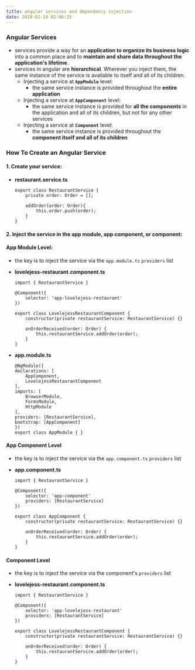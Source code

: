 ```yaml
---
title: angular services and dependency injection
date: 2018-02-10 02:06:25
---
```


### Angular Services
- services provide a way for an **application to organize its business logic** into a common place and to **maintain and share data throughout the application's lifetime**. 
- services in angular are **hierarchical**. Wherever you inject them, the same instance of the service is available to itself and all of its children. 
    - Injecting a service at **`AppModule`** level:
        - the same service instance is provided throughout the **entire application**
    - Injecting a service at **`AppComponent`** level:
        - the same service instance is provided for **all the components** in the application and all of its children, but not for any other services
    - Injecting a service at **`Component`** level:
        - the same service instance is provided throughout the **component itself and all of its children**

    


### How To Create an Angular Service
#### 1. Create your service:

- **restaurant.service.ts**

    ```
    export class RestaurantService {
        private order: Order = [];

        addOrder(order: Order){
            this.order.push(order);
        }
    }

    ```

#### 2. Inject the service in the app module, app component, or component:

#### App Module Level: 
-  the key is to inject the service via the `app.module.ts` `providers` list

- **lovelejess-restaurant.component.ts**

    ```
    import { RestaurantService }

    @Component({
        selector: 'app-lovelejess-restaurant'
    })

    export class LovelejessRestaurantComponent {
        constructor(private restaurantService: RestaurantService) {}

        onOrderReceived(order: Order) {
            this.restaurantService.addOrder(order);
        }
    }
    ```
- **app.module.ts**

    ```
    @NgModule({
    declarations: [
        AppComponent,
        LovelejessRestaurantComponent
    ],
    imports: [
        BrowserModule,
        FormsModule,
        HttpModule
    ],
    providers: [RestaurantService], 
    bootstrap: [AppComponent]
    })
    export class AppModule { }
    ```
    
#### App Component Level
-  the key is to inject the service via the `app.component.ts` `providers` list

- **app.component.ts**

    ```
    import { RestaurantService }

    @Component({
        selector: 'app-component'
        providers: [RestaurantService]
    })

    export class AppComponent {
        constructor(private restaurantService: RestaurantService) {}

        onOrderReceived(order: Order) {
            this.restaurantService.addOrder(order);
        }
    }
    ```



#### Component Level
-  the key is to inject the service via the component's `providers` list

- **lovelejess-restaurant.component.ts**

    ```
    import { RestaurantService }

    @Component({
        selector: 'app-lovelejess-restaurant'
        providers: [RestaurantService]
    })

    export class LovelejessRestaurantComponent {
        constructor(private restaurantService: RestaurantService) {}

        onOrderReceived(order: Order) {
            this.restaurantService.addOrder(order);
        }
    }
    ```